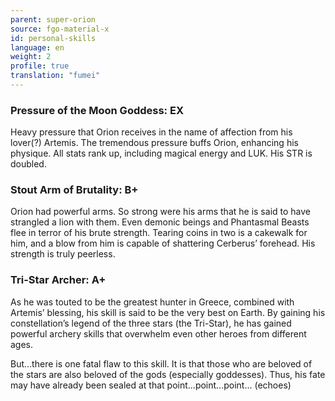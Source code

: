 ```yaml
---
parent: super-orion
source: fgo-material-x
id: personal-skills
language: en
weight: 2
profile: true
translation: "fumei"
---
```


### Pressure of the Moon Goddess: EX

Heavy pressure that Orion receives in the name of affection from his lover(?) Artemis. The tremendous pressure buffs Orion, enhancing his physique. All stats rank up, including magical energy and LUK. His STR is doubled.

### Stout Arm of Brutality: B+

Orion had powerful arms. So strong were his arms that he is said to have strangled a lion with them. Even demonic beings and Phantasmal Beasts flee in terror of his brute strength. Tearing coins in two is a cakewalk for him, and a blow from him is capable of shattering Cerberus’ forehead. His strength is truly peerless.

### Tri-Star Archer: A+

As he was touted to be the greatest hunter in Greece, combined with Artemis’ blessing, his skill is said to be the very best on Earth. By gaining his constellation’s legend of the three stars (the Tri-Star), he has gained powerful archery skills that overwhelm even other heroes from different ages.

But…there is one fatal flaw to this skill. It is that those who are beloved of the stars are also beloved of the gods (especially goddesses). Thus, his fate may have already been sealed at that point…point…point… (echoes)
